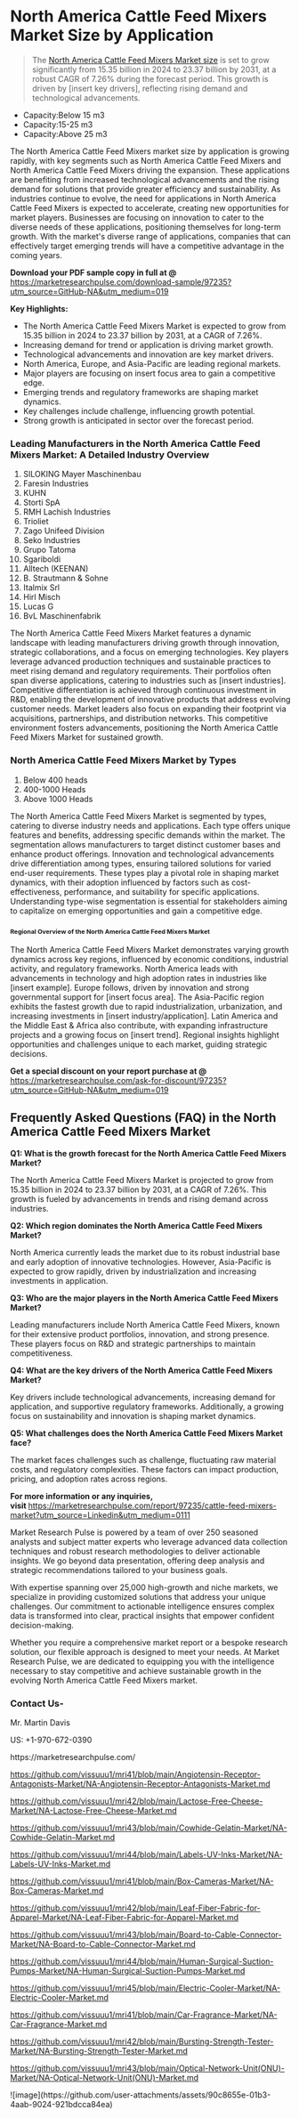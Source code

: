 <h1>North America Cattle Feed Mixers Market&nbsp;Size by Application</h1><blockquote><p>The <a href="https://marketresearchpulse.com/download-sample/97235?utm_source=GitHub-NA&amp;utm_medium=019">North America Cattle Feed Mixers Market size</a> is set to grow significantly from 15.35 billion in 2024 to 23.37 billion by 2031, at a robust CAGR of 7.26% during the forecast period. This growth is driven by [insert key drivers], reflecting rising demand and technological advancements.</p></blockquote><ul><li>Capacity:Below 15 m3<li> Capacity:15-25 m3<li> Capacity:Above 25 m3</li></ul><p>The North America Cattle Feed Mixers market size by application is growing rapidly, with key segments such as North America Cattle Feed Mixers and North America Cattle Feed Mixers driving the expansion. These applications are benefiting from increased technological advancements and the rising demand for solutions that provide greater efficiency and sustainability. As industries continue to evolve, the need for applications in North America Cattle Feed Mixers is expected to accelerate, creating new opportunities for market players. Businesses are focusing on innovation to cater to the diverse needs of these applications, positioning themselves for long-term growth. With the market's diverse range of applications, companies that can effectively target emerging trends will have a competitive advantage in the coming years.</p><p><strong>Download your PDF sample copy in full at @ </strong><a href="https://marketresearchpulse.com/download-sample/97235?utm_source=GitHub-NA&amp;utm_medium=019">https://marketresearchpulse.com/download-sample/97235?utm_source=GitHub-NA&amp;utm_medium=019</a></p><p><strong>Key Highlights: </strong></p><ul><li>The North America Cattle Feed Mixers Market is expected to grow from 15.35 billion in 2024 to 23.37 billion by 2031, at a CAGR of 7.26%.</li><li>Increasing demand for trend or application is driving market growth.</li><li>Technological advancements and innovation are key market drivers.</li><li>North America, Europe, and Asia-Pacific are leading regional markets.</li><li>Major players are focusing on insert focus area to gain a competitive edge.</li><li>Emerging trends and regulatory frameworks are shaping market dynamics.</li><li>Key challenges include challenge, influencing growth potential.</li><li>Strong growth is anticipated in sector over the forecast period.</li></ul><h3>Leading Manufacturers in the North America Cattle Feed Mixers Market: A Detailed Industry Overview</h3><ol><li>SILOKING Mayer Maschinenbau</li><li>Faresin Industries</li><li>KUHN</li><li>Storti SpA</li><li>RMH Lachish Industries</li><li>Trioliet</li><li>Zago Unifeed Division</li><li>Seko Industries</li><li>Grupo Tatoma</li><li>Sgariboldi</li><li>Alltech (KEENAN)</li><li>B. Strautmann & Sohne</li><li>Italmix Srl</li><li>Hirl Misch</li><li>Lucas G</li><li>BvL Maschinenfabrik</li></ol><div class="flex max-w-full flex-col flex-grow"><div class="min-h-8 text-message flex w-full flex-col items-end gap-2 whitespace-normal break-words [.text-message+&amp;]:mt-5" dir="auto" data-message-author-role="assistant" data-message-id="fd8432e4-4910-450d-b182-61b7bfb0a01f" data-message-model-slug="gpt-4o"><div class="flex w-full flex-col gap-1 empty:hidden first:pt-[3px]"><div class="markdown prose w-full break-words dark:prose-invert light"><p>The North America Cattle Feed Mixers Market features a dynamic landscape with leading manufacturers driving growth through innovation, strategic collaborations, and a focus on emerging technologies. Key players leverage advanced production techniques and sustainable practices to meet rising demand and regulatory requirements. Their portfolios often span diverse applications, catering to industries such as [insert industries]. Competitive differentiation is achieved through continuous investment in R&amp;D, enabling the development of innovative products that address evolving customer needs. Market leaders also focus on expanding their footprint via acquisitions, partnerships, and distribution networks. This competitive environment fosters advancements, positioning the North America Cattle Feed Mixers Market for sustained growth.</p></div></div></div></div><h3>North America Cattle Feed Mixers Market by Types</h3><ol><li>Below 400 heads<li> 400-1000 Heads<li> Above 1000 Heads</li></ol><div class="flex max-w-full flex-col flex-grow"><div class="min-h-8 text-message flex w-full flex-col items-end gap-2 whitespace-normal break-words [.text-message+&amp;]:mt-5" dir="auto" data-message-author-role="assistant" data-message-id="084470be-0bb7-4664-bddf-5156b4f41249" data-message-model-slug="gpt-4o-mini"><div class="flex w-full flex-col gap-1 empty:hidden first:pt-[3px]"><div class="markdown prose w-full break-words dark:prose-invert light"><p>The North America Cattle Feed Mixers Market is segmented by types, catering to diverse industry needs and applications. Each type offers unique features and benefits, addressing specific demands within the market. The segmentation allows manufacturers to target distinct customer bases and enhance product offerings. Innovation and technological advancements drive differentiation among types, ensuring tailored solutions for varied end-user requirements. These types play a pivotal role in shaping market dynamics, with their adoption influenced by factors such as cost-effectiveness, performance, and suitability for specific applications. Understanding type-wise segmentation is essential for stakeholders aiming to capitalize on emerging opportunities and gain a competitive edge.</p></div></div></div></div><h3><span style="font-size: 11px;">Regional Overview of the North America Cattle Feed Mixers Market</span></h3><div class="flex max-w-full flex-col flex-grow"><div class="min-h-8 text-message flex w-full flex-col items-end gap-2 whitespace-normal break-words [.text-message+&amp;]:mt-5" dir="auto" data-message-author-role="assistant" data-message-id="e9038762-ce64-4e30-91c9-9bd413514231" data-message-model-slug="gpt-4o-mini"><div class="flex w-full flex-col gap-1 empty:hidden first:pt-[3px]"><div class="markdown prose w-full break-words dark:prose-invert light"><p>The North America Cattle Feed Mixers Market demonstrates varying growth dynamics across key regions, influenced by economic conditions, industrial activity, and regulatory frameworks. North America leads with advancements in technology and high adoption rates in industries like [insert example]. Europe follows, driven by innovation and strong governmental support for [insert focus area]. The Asia-Pacific region exhibits the fastest growth due to rapid industrialization, urbanization, and increasing investments in [insert industry/application]. Latin America and the Middle East &amp; Africa also contribute, with expanding infrastructure projects and a growing focus on [insert trend]. Regional insights highlight opportunities and challenges unique to each market, guiding strategic decisions.</p></div></div></div></div><p><strong>Get a special discount on your report purchase at @ </strong><a href="https://marketresearchpulse.com/ask-for-discount/97235?utm_source=GitHub-NA&amp;utm_medium=019">https://marketresearchpulse.com/ask-for-discount/97235?utm_source=GitHub-NA&amp;utm_medium=019</a></p><h2>Frequently Asked Questions (FAQ) in the North America Cattle Feed Mixers Market</h2><p><strong>Q1: What is the growth forecast for the North America Cattle Feed Mixers Market?</strong></p><p>The North America Cattle Feed Mixers Market is projected to grow from 15.35 billion in 2024 to 23.37 billion by 2031, at a CAGR of 7.26%. This growth is fueled by advancements in trends and rising demand across industries.</p><p><strong>Q2: Which region dominates the North America Cattle Feed Mixers Market?</strong></p><p>North America currently leads the market due to its robust industrial base and early adoption of innovative technologies. However, Asia-Pacific is expected to grow rapidly, driven by industrialization and increasing investments in application.</p><p><strong>Q3: Who are the major players in the North America Cattle Feed Mixers Market?</strong></p><p>Leading manufacturers include North America Cattle Feed Mixers, known for their extensive product portfolios, innovation, and strong presence. These players focus on R&amp;D and strategic partnerships to maintain competitiveness.</p><p><strong>Q4: What are the key drivers of the North America Cattle Feed Mixers Market?</strong></p><p>Key drivers include technological advancements, increasing demand for application, and supportive regulatory frameworks. Additionally, a growing focus on sustainability and innovation is shaping market dynamics.</p><p><strong>Q5: What challenges does the North America Cattle Feed Mixers Market face?</strong></p><p>The market faces challenges such as challenge, fluctuating raw material costs, and regulatory complexities. These factors can impact production, pricing, and adoption rates across regions.</p><p><strong>For more information or any inquiries, visit&nbsp;</strong><a href="https://marketresearchpulse.com/report/97235/cattle-feed-mixers-market?utm_source=Linkedin&utm_medium=0111">https://marketresearchpulse.com/report/97235/cattle-feed-mixers-market?utm_source=Linkedin&utm_medium=0111</a></p><p>Market Research Pulse is powered by a team of over 250 seasoned analysts and subject matter experts who leverage advanced data collection techniques and robust research methodologies to deliver actionable insights. We go beyond data presentation, offering deep analysis and strategic recommendations tailored to your business goals.</p><p>With expertise spanning over 25,000 high-growth and niche markets, we specialize in providing customized solutions that address your unique challenges. Our commitment to actionable intelligence ensures complex data is transformed into clear, practical insights that empower confident decision-making.</p><p>Whether you require a comprehensive market report or a bespoke research solution, our flexible approach is designed to meet your needs. At Market Research Pulse, we are dedicated to equipping you with the intelligence necessary to stay competitive and achieve sustainable growth in the evolving North America Cattle Feed Mixers market.</p><h3><strong>Contact Us-</strong></h3><p>Mr. Martin Davis</p><p>US: +1-970-672-0390</p><p>https://marketresearchpulse.com/</p><p><a href="https://github.com/vissuuu1/mri41/blob/main/Angiotensin-Receptor-Antagonists-Market/NA-Angiotensin-Receptor-Antagonists-Market.md">https://github.com/vissuuu1/mri41/blob/main/Angiotensin-Receptor-Antagonists-Market/NA-Angiotensin-Receptor-Antagonists-Market.md</a></p><p><a href="https://github.com/vissuuu1/mri42/blob/main/Lactose-Free-Cheese-Market/NA-Lactose-Free-Cheese-Market.md">https://github.com/vissuuu1/mri42/blob/main/Lactose-Free-Cheese-Market/NA-Lactose-Free-Cheese-Market.md</a></p><p><a href="https://github.com/vissuuu1/mri43/blob/main/Cowhide-Gelatin-Market/NA-Cowhide-Gelatin-Market.md">https://github.com/vissuuu1/mri43/blob/main/Cowhide-Gelatin-Market/NA-Cowhide-Gelatin-Market.md</a></p><p><a href="https://github.com/vissuuu1/mri44/blob/main/Labels-UV-Inks-Market/NA-Labels-UV-Inks-Market.md">https://github.com/vissuuu1/mri44/blob/main/Labels-UV-Inks-Market/NA-Labels-UV-Inks-Market.md</a></p><p><a href="https://github.com/vissuuu1/mri41/blob/main/Box-Cameras-Market/NA-Box-Cameras-Market.md">https://github.com/vissuuu1/mri41/blob/main/Box-Cameras-Market/NA-Box-Cameras-Market.md</a></p><p><a href="https://github.com/vissuuu1/mri42/blob/main/Leaf-Fiber-Fabric-for-Apparel-Market/NA-Leaf-Fiber-Fabric-for-Apparel-Market.md">https://github.com/vissuuu1/mri42/blob/main/Leaf-Fiber-Fabric-for-Apparel-Market/NA-Leaf-Fiber-Fabric-for-Apparel-Market.md</a></p><p><a href="https://github.com/vissuuu1/mri43/blob/main/Board-to-Cable-Connector-Market/NA-Board-to-Cable-Connector-Market.md">https://github.com/vissuuu1/mri43/blob/main/Board-to-Cable-Connector-Market/NA-Board-to-Cable-Connector-Market.md</a></p><p><a href="https://github.com/vissuuu1/mri44/blob/main/Human-Surgical-Suction-Pumps-Market/NA-Human-Surgical-Suction-Pumps-Market.md">https://github.com/vissuuu1/mri44/blob/main/Human-Surgical-Suction-Pumps-Market/NA-Human-Surgical-Suction-Pumps-Market.md</a></p><p><a href="https://github.com/vissuuu1/mri45/blob/main/Electric-Cooler-Market/NA-Electric-Cooler-Market.md">https://github.com/vissuuu1/mri45/blob/main/Electric-Cooler-Market/NA-Electric-Cooler-Market.md</a></p><p><a href="https://github.com/vissuuu1/mri41/blob/main/Car-Fragrance-Market/NA-Car-Fragrance-Market.md">https://github.com/vissuuu1/mri41/blob/main/Car-Fragrance-Market/NA-Car-Fragrance-Market.md</a></p><p><a href="https://github.com/vissuuu1/mri42/blob/main/Bursting-Strength-Tester-Market/NA-Bursting-Strength-Tester-Market.md">https://github.com/vissuuu1/mri42/blob/main/Bursting-Strength-Tester-Market/NA-Bursting-Strength-Tester-Market.md</a></p><p><a href="https://github.com/vissuuu1/mri43/blob/main/Optical-Network-Unit(ONU)-Market/NA-Optical-Network-Unit(ONU)-Market.md">https://github.com/vissuuu1/mri43/blob/main/Optical-Network-Unit(ONU)-Market/NA-Optical-Network-Unit(ONU)-Market.md</a></p>
![image](https://github.com/user-attachments/assets/90c8655e-01b3-4aab-9024-921bdcca84ea)
